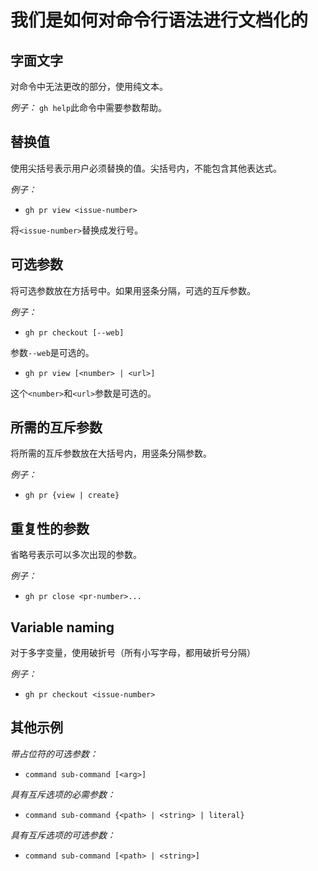 # 我们是如何对命令行语法进行文档化的

## 字面文字

对命令中无法更改的部分，使用纯文本。

*例子：*
`gh help`此命令中需要参数帮助。

## 替换值

使用尖括号表示用户必须替换的值。尖括号内，不能包含其他表达式。

*例子：*
- `gh pr view <issue-number>`

将`<issue-number>`替换成发行号。

## 可选参数

将可选参数放在方括号中。如果用竖条分隔，可选的互斥参数。

*例子：*

- `gh pr checkout [--web]`

参数`--web`是可选的。

- `gh pr view [<number> | <url>]`

这个`<number>`和`<url>`参数是可选的。

## 所需的互斥参数

将所需的互斥参数放在大括号内，用竖条分隔参数。

*例子：*
- `gh pr {view | create}`

## 重复性的参数

省略号表示可以多次出现的参数。

*例子：*
- `gh pr close <pr-number>...`

## Variable naming

对于多字变量，使用破折号（所有小写字母，都用破折号分隔）

*例子：*
- `gh pr checkout <issue-number>`

## 其他示例

*带占位符的可选参数：*
- `command sub-command [<arg>]`

*具有互斥选项的必需参数：*
- `command sub-command {<path> | <string> | literal}`

*具有互斥选项的可选参数：*
- `command sub-command [<path> | <string>]`
